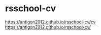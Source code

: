 # rsschool-cv
https://antigon2012.github.io/rsschool-cv/cv
https://antigon2012.github.io/rsschool-cv/
